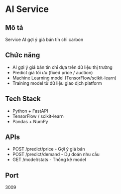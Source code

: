 # AI Service

## Mô tả
Service AI gợi ý giá bán tín chỉ carbon

## Chức năng
- AI gợi ý giá bán tín chỉ dựa trên dữ liệu thị trường
- Predict giá tối ưu (fixed price / auction)
- Machine Learning model (TensorFlow/scikit-learn)
- Training model từ dữ liệu giao dịch platform

## Tech Stack
- Python + FastAPI
- TensorFlow / scikit-learn
- Pandas + NumPy

## APIs
- POST /predict/price - Gợi ý giá bán
- POST /predict/demand - Dự đoán nhu cầu
- GET /model/stats - Thống kê model

## Port
3009
